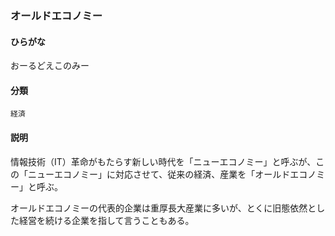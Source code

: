 <div style="display:none;">

## [あ行](securities-terms?id=あ行)

</div>

### オールドエコノミー

#### ひらがな

おーるどえこのみー

#### 分類

`経済`

#### 説明

情報技術（IT）革命がもたらす新しい時代を「ニューエコノミー」と呼ぶが、この「ニューエコノミー」に対応させて、従来の経済、産業を「オールドエコノミー」と呼ぶ。
 
オールドエコノミーの代表的企業は重厚長大産業に多いが、とくに旧態依然とした経営を続ける企業を指して言うこともある。

<div style="display:none;">

## [か行](securities-terms?id=か行)
## [さ行](securities-terms?id=さ行)
## [た行](securities-terms?id=た行)
## [な行](securities-terms?id=な行)
## [は行](securities-terms?id=は行)
## [ま行](securities-terms?id=ま行)
## [や行](securities-terms?id=や行)
## [ら行](securities-terms?id=ら行)
## [わ行](securities-terms?id=わ行)
## [英数字・記号](securities-terms?id=英数字・記号)

</div>

